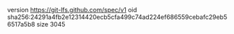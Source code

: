 version https://git-lfs.github.com/spec/v1
oid sha256:24291a4fb2e12314420ecb5cfa499c74ad224ef686559cebafc29eb56517a5b8
size 3045
